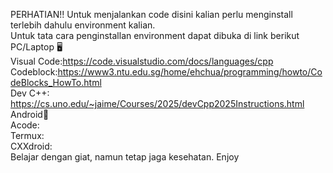PERHATIAN!!
Untuk menjalankan code disini kalian perlu menginstall terlebih dahulu environment kalian.</br>Untuk tata cara penginstallan environment dapat dibuka di link berikut </br> PC/Laptop 🖥️</br>Visual Code:https://code.visualstudio.com/docs/languages/cpp   </br>Codeblock:https://www3.ntu.edu.sg/home/ehchua/programming/howto/CodeBlocks_HowTo.html </br>Dev C++: https://cs.uno.edu/~jaime/Courses/2025/devCpp2025Instructions.html </br>Android📱</br>Acode:  </br>Termux: </br>CXXdroid:   </br>Belajar dengan giat, namun tetap jaga kesehatan. Enjoy


